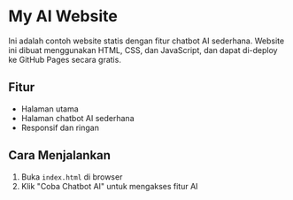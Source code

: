 # My AI Website

Ini adalah contoh website statis dengan fitur chatbot AI sederhana. Website ini dibuat menggunakan HTML, CSS, dan JavaScript, dan dapat di-deploy ke GitHub Pages secara gratis.

## Fitur
- Halaman utama
- Halaman chatbot AI sederhana
- Responsif dan ringan

## Cara Menjalankan
1. Buka `index.html` di browser
2. Klik "Coba Chatbot AI" untuk mengakses fitur AI

